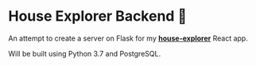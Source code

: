 # House Explorer Backend 🐍

An attempt to create a server on Flask for my [**house-explorer**](https://github.com/sasha-kir/house-explorer) React app.

Will be built using Python 3.7 and PostgreSQL.
